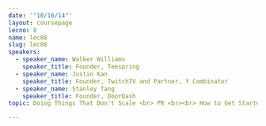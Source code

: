 ```yaml
---
date: '"10/16/14"'
layout: coursepage
lecno: 8
name: lec08
slug: lec08
speakers:
  - speaker_name: Walker Williams
    speaker_title: Founder, Teespring
  - speaker_name: Justin Kan
    speaker_title: Founder, TwitchTV and Partner, Y Combinator
  - speaker_name: Stanley Tang
    speaker_title: Founder, DoorDash
topic: Doing Things That Don't Scale <br> PR <br><br> How to Get Started

---
```

